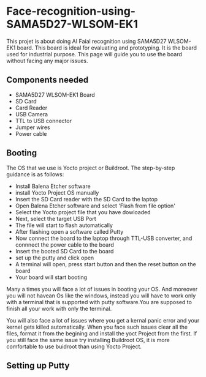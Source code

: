 # Face-recognition-using-SAMA5D27-WLSOM-EK1
This projet is about doing AI Faial recognition using SAMA5D27 WLSOM-EK1 board. This board is ideal for evaluating and prototyping. It is the board used for industrial purpose. This page will guide you to use the board without facing any major issues. 

## Components needed
<ul>
<li>SAMA5D27 WLSOM-EK1 Board</li>
<li>SD Card</li>
<li>Card Reader</li>
<li>USB Camera</li>
<li>TTL to USB connector</li>
<li>Jumper wires</li>
<li>Power cable</li>
</ul>

## Booting
The OS that we use is Yocto project or Buildroot. The step-by-step guidance is as follows:
<ul>
<li>Install Balena Etcher software</li>
<li>install Yocto Project OS manually</li>
<li>Insert the SD Card reader with the SD Card to the laptop</li>
<li>Open Balena Etcher software and select 'Flash from file option'</li>
<li>Select the Yocto project file that you have dowloaded</li>
<li>Next, select the target USB Port</li>
<li>The file will start to flash automatically</li>
<li>After flashing open a software called Putty</li>
<li>Now connect the board to the laptop through TTL-USB converter, and connnect the power cable to the board</li>
<li>Insert the booted SD Card to the board</li>
<li>set up the putty and click open</li>
<li>A terminal will open, press start button and then the reset button on the board</li>
<li>Your board will start booting</li>
</ul>
Many a times you will face a lot of issues in booting your OS. And moreover you will not havean Os like the windows, instead you will have to work only with a terminal that is supported with putty software.You are supposed to finish all your work with only the terminal.

You will also face a lot of issues where you get a kernal panic error and your kernel gets killed automatically. When you face such issues clear all the files, format it from the begining and install the yoct Project from the first. If you still face the same issue try installing Buildroot OS, it is more comfortable to use buidroot than using Yocto Project.

## Setting up Putty
